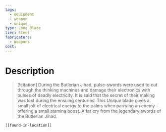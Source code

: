 ```yaml
---
tags:
  - equipment
  - weapon
  - unique
type: Long Blade
tier: Steel
fabricators:
  - Weapons
cost:
---
```

# Description
> [!citation]
> During the Butlerian Jihad, pulse-swords were used to cut through the thinking machines and damage their electronics with pulses of deadly electricity. It is said that the secret of their making was lost during the ensuing centuries. This *Unique* blade gives a small jolt of electrical energy to the palms when parrying an enemy – offering a small stamina boost. A far cry from the legendary swords of the Butlerian Jihad.
```meta-bind-embed
[[found-in-location]]
```